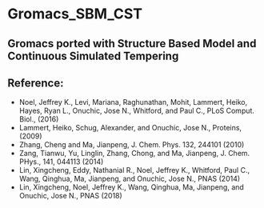 # Gromacs_SBM_CST

## Gromacs ported with Structure Based Model and Continuous Simulated Tempering

## Reference:
*  Noel, Jeffrey K., Levi, Mariana, Raghunathan, Mohit, Lammert, Heiko, Hayes, Ryan L., Onuchic, Jose N., Whitford, and Paul C., PLoS Comput. Biol., (2016)
* Lammert, Heiko, Schug, Alexander, and Onuchic, Jose N., Proteins, (2009)
* Zhang, Cheng and Ma, Jianpeng, J. Chem. Phys. 132, 244101 (2010)
* Zang, Tianwu, Yu, Linglin, Zhang, Chong, and Ma, Jianpeng, J. Chem. PHys., 141, 044113 (2014)
* Lin, Xingcheng, Eddy, Nathanial R., Noel, Jeffrey K., Whitford, Paul C., Wang, Qinghua, Ma, Jianpeng, and Onuchic, Jose N., PNAS (2014)
* Lin, Xingcheng, Noel, Jeffrey K., Wang, Qinghua, Ma, Jianpeng, and Onuchic, Jose N., PNAS (2018)
